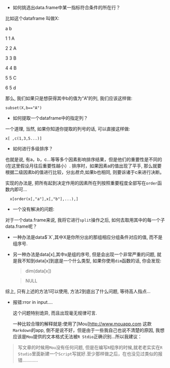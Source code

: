 *  如何挑选出data.frame中某一指标符合条件的所在行？
   
比如这个dataframe 叫做X:

 a b
  
1 1 A

2 2 A

3 3 B

4 4 B

5 5 C

6 5 d

那么, 我们如果只是想获得其中b的值为“A”的列, 我们应该这样做:

    subset(X,b=="A")

* 如何提取一个dataframe中的指定列？

一个道理, 当然, 如果你知道你提取的列号的话, 可以直接这样做:

    x[ ,c(1,3,5...)]
  
  
* 如何进行多级排序？

也就是说, 有a，b，c...等等多个因素影响排序结果，但是他们的重要性是不同的(在这里假设月往后重要性越小）. 排序时，如果因素a的值出现了平手, 那么就要根据二级因素b的值进行比较，分出*胜负*,如果b也相同, 则要诉诸于c来进行决断。

实现的办法是, 把所有起到决定作用的因素所在列按照重要程度全部写在`order`函数内即可...

      x[order(x[,"a"],x[,"b"],...),]
      

*  一个没有解决的问题:

 对于一个data.frame来说, 我将它进行`split`操作之后, 如何去取用其中的每一个子data.frame呢？
  * 一种办法是data$\`X\`,其中X是你所分出的那组相应分组条件对应的值, 而不是组序号.
  * 另一种办法是data[x],其中x是组的序号, 但是会出现一个非常严重的问题, 就是我不知到data[x]到底是一个什么类型, 如果你使用`dim`函数的话, 你会发现:
      
      >dim(data[x])
      
      >NULL

综上, 只有上述的方法1可以使用, 方法2到底出了什么问题, 等待高人指点...

* 报错:rror in input....
  
  这个问题特别诡异, 而且出现毫无规律可言.
  
  一种比较合理的解释就是:使用了[Mou]http://www.mouapp.com 这款`Markdown`的app, 倒不是说不好，但是由于一些我自己也说不清楚的原因, 我想应该是`Mou`提供的文本格式无法被`R Stdio`正确识别...所以我建议：

>写文章的时候用`Mou`没有任何问题, 但是在编写`R`程序的时候,就老老实实在`R Studio`里面新建一个`Script`写就好.至少那样做之后，在也没见过类似的报错............

